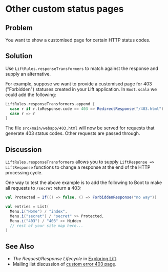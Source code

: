 Other custom status pages
=========================

Problem
-------

You want to show a customised page for certain HTTP status codes.

Solution
--------

Use `LiftRules.responseTransformers` to match against the response and supply an alternative.

For example, suppose we want to provide a customised page for 403 ("Forbidden") statuses created in your Lift application.  In `Boot.scala` we could add the following:

```scala
LiftRules.responseTransformers.append {
  case r if r.toResponse.code == 403 => RedirectResponse("/403.html")
  case r => r
}
```

The file `src/main/webapp/403.html` will now be served for requests that generate 403 status codes.  Other requests are passed through.


Discussion
----------

`LiftRules.responseTransformers` allows you to supply `LiftResponse => LiftResponse` functions to change a response at the end of the HTTP processing cycle.

One way to test the above example is to add the following to Boot to make all requests to `/secret` return a 403:

```scala
val Protected = If(() => false, () => ForbiddenResponse("no way"))

val entries = List(
  Menu.i("Home") / "index", 
  Menu.i("secret") / "secret" >> Protected,
  Menu.i("403") / "403" >> Hidden 
  // rest of your site map here...
)
```


See Also
--------

* _The Request/Response Lifecycle_ in [Exploring Lift](http://exploring.liftweb.net/master/index-9.html#toc-Section-9.2).
* Mailing list discussion of [custom error 403 page](https://groups.google.com/forum/?fromgroups#!topic/liftweb/9wU0hzQ0wgs%5B1-25%5D).


